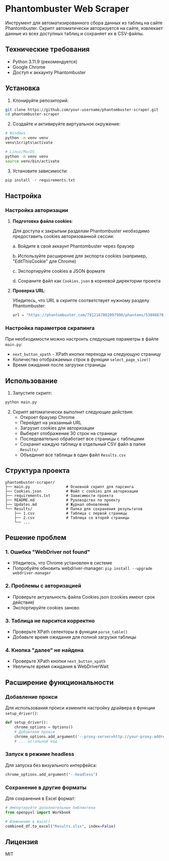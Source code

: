 # Phantombuster Web Scraper

Инструмент для автоматизированного сбора данных из таблиц на сайте Phantombuster. Скрипт автоматически авторизуется на сайте, извлекает данные из всех доступных таблиц и сохраняет их в CSV-файлы.

## Технические требования

- Python 3.11.9 (рекомендуется)
- Google Chrome
- Доступ к аккаунту Phantombuster

## Установка

1. Клонируйте репозиторий:
```bash
git clone https://github.com/your-username/phantombuster-scraper.git
cd phantombuster-scraper
```

2. Создайте и активируйте виртуальное окружение:
```bash
# Windows
python -m venv venv
venv\Scripts\activate

# Linux/MacOS
python -m venv venv
source venv/bin/activate
```

3. Установите зависимости:
```bash
pip install -r requirements.txt
```

## Настройка

### Настройка авторизации

1. **Подготовка файла cookies**:
   
   Для доступа к закрытым разделам Phantombuster необходимо предоставить cookies авторизованной сессии:

   a. Войдите в свой аккаунт Phantombuster через браузер
   
   b. Используйте расширение для экспорта cookies (например, "EditThisCookie" для Chrome)
   
   c. Экспортируйте cookies в JSON формате
   
   d. Сохраните файл как `Cookies.json` в корневой директории проекта

2. **Проверка URL**:
   
   Убедитесь, что URL в скрипте соответствует нужному разделу Phantombuster:
   ```python
   url = "https://phantombuster.com/7912167802097990/phantoms/5388867849466815/console"
   ```

### Настройка параметров скрапинга

При необходимости можно настроить следующие параметры в файле `main.py`:

- `next_button_xpath` - XPath кнопки перехода на следующую страницу
- Количество отображаемых строк в функции `select_page_size()`
- Время ожидания после загрузки страницы

## Использование

1. Запустите скрипт:
```bash
python main.py
```

2. Скрипт автоматически выполнит следующие действия:
   - Откроет браузер Chrome
   - Перейдет на указанный URL
   - Загрузит cookies для авторизации
   - Выберет отображение 30 строк на странице
   - Последовательно обработает все страницы с таблицами
   - Сохранит каждую таблицу в отдельный CSV файл в папке `Results/`
   - Объединит все таблицы в один файл `Results.csv`

## Структура проекта

```
phantombuster-scraper/
├── main.py                # Основной скрипт для парсинга
├── Cookies.json           # Файл с cookies для авторизации
├── requirements.txt       # Зависимости проекта
├── README.md              # Руководство по проекту
├── Updates.md             # Журнал обновлений
└── Results/               # Папка для сохранения результатов
    ├── 1.csv              # Таблица с первой страницы
    ├── 2.csv              # Таблица со второй страницы
    └── ...
```

## Решение проблем

### 1. Ошибка "WebDriver not found"
- Убедитесь, что Chrome установлен в системе
- Попробуйте обновить webdriver-manager: `pip install --upgrade webdriver-manager`

### 2. Проблемы с авторизацией
- Проверьте актуальность файла Cookies.json (cookies имеют срок действия)
- Экспортируйте cookies заново

### 3. Таблица не парсится корректно
- Проверьте XPath селекторы в функции `parse_table()`
- Добавьте время ожидания для полной загрузки таблицы

### 4. Кнопка "далее" не найдена
- Проверьте XPath кнопки `next_button_xpath`
- Увеличьте время ожидания в WebDriverWait

## Расширение функциональности

### Добавление прокси

Для использования прокси измените настройку драйвера в функции `setup_driver()`:

```python
def setup_driver():
    chrome_options = Options()
    # Добавляем прокси
    chrome_options.add_argument('--proxy-server=http://your-proxy-address:port')
    # ... остальной код
```

### Запуск в режиме headless

Для запуска без визуального интерфейса:

```python
chrome_options.add_argument("--headless")
```

### Сохранение в другие форматы

Для сохранения в Excel формат:

```python
# Импортируйте дополнительные библиотеки
from openpyxl import Workbook

# Изменение в main()
combined_df.to_excel("Results.xlsx", index=False)
```

## Лицензия

MIT